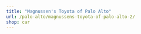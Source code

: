 ```yaml
---
title: "Magnussen's Toyota of Palo Alto"
url: /palo-alto/magnussens-toyota-of-palo-alto-2/
shop: car
---
```

